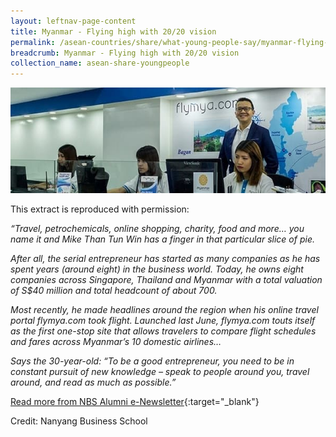 ```yaml
---
layout: leftnav-page-content
title: Myanmar - Flying high with 20/20 vision
permalink: /asean-countries/share/what-young-people-say/myanmar-flying-high-with-20-20-vision/
breadcrumb: Myanmar - Flying high with 20/20 vision
collection_name: asean-share-youngpeople
---
```


<img src="\images\asean-youngpeople\Flying-high-20-20.jpg" alt="Myanmar flying high banner" style="width:800px;" />

This extract is reproduced with permission:

*“Travel, petrochemicals, online shopping, charity, food and more… you name it and Mike Than Tun Win has a finger in that particular slice of pie.*

*After all, the serial entrepreneur has started as many companies as he has spent years (around eight) in the business world. Today, he owns eight companies across Singapore, Thailand and Myanmar with a total valuation of S$40 million and total headcount of about 700.*

*Most recently, he made headlines around the region when his online travel portal flymya.com took flight. Launched last June, flymya.com touts itself as the first one-stop site that allows travelers to compare flight schedules and fares across Myanmar’s 10 domestic airlines…*

*Says the 30-year-old: “To be a good entrepreneur, you need to be in constant pursuit of new knowledge – speak to people around you, travel around, and read as much as possible.”*

[Read more from NBS Alumni e-Newsletter](http://enewsletter.ntu.edu.sg/NBSAlumni/May2016/Pages/FeaturedAlumni2.aspx){:target="_blank"}

Credit: Nanyang Business School

